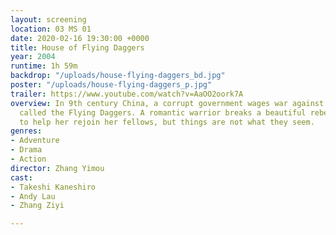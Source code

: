 ```yaml
---
layout: screening
location: 03 MS 01
date: 2020-02-16 19:30:00 +0000
title: House of Flying Daggers
year: 2004
runtime: 1h 59m
backdrop: "/uploads/house-flying-daggers_bd.jpg"
poster: "/uploads/house-flying-daggers_p.jpg"
trailer: https://www.youtube.com/watch?v=AaOO2oork7A
overview: In 9th century China, a corrupt government wages war against a rebel army
  called the Flying Daggers. A romantic warrior breaks a beautiful rebel out of prison
  to help her rejoin her fellows, but things are not what they seem.
genres:
- Adventure
- Drama
- Action
director: Zhang Yimou
cast:
- Takeshi Kaneshiro
- Andy Lau
- Zhang Ziyi

---
```

